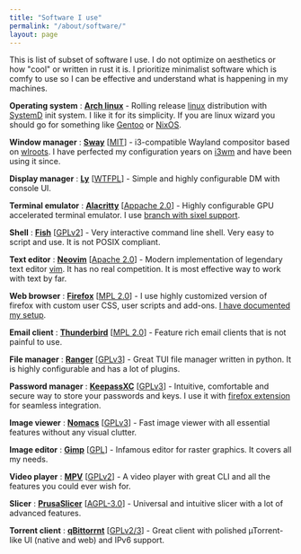 ```yaml
---
title: "Software I use"
permalink: "/about/software/"
layout: page
---
```


This is list of subset of software I use. I do not optimize on aesthetics or how "cool" or written in rust
it is. I prioritize minimalist software which is comfy to use so I can be effective and understand what is
happening in my machines.

**Operating system**
: **[Arch linux](https://archlinux.org/)** - Rolling release [linux](https://kernel.org/) distribution
  with [SystemD](https://systemd.io/) init system. I like it for its simplicity. If you are linux wizard
  you should go for something like [Gentoo](https://www.gentoo.org/) or [NixOS](https://nixos.org/).

**Window manager**
: **[Sway](https://swaywm.org/)** [[MIT](https://github.com/swaywm/sway/blob/master/LICENSE)] -
  i3-compatible Wayland compositor based on [wlroots](https://gitlab.freedesktop.org/wlroots/wlroots/).
  I have perfected my configuration years on [i3wm](https://i3wm.org/) and have been using it since.

**Display manager**
: **[Ly](https://github.com/fairyglade/ly)** [[WTFPL](https://github.com/fairyglade/ly?tab=WTFPL-1-ov-file#readme)] -
   Simple and highly configurable DM with console UI.

**Terminal emulator**
: **[Alacritty](https://alacritty.org/)** [[Appache 2.0](https://github.com/alacritty/alacritty/blob/master/LICENSE-APACHE)] -
  Highly configurable GPU accelerated terminal emulator. I use [branch with sixel support](https://github.com/alacritty/alacritty/pull/4763).

**Shell**
: **[Fish](https://fishshell.com/)** [[GPLv2](https://github.com/fish-shell/fish-shell?tab=License-1-ov-file#readme)] -
  Very interactive command line shell. Very easy to script and use. It is not POSIX compliant.

**Text editor**
: **[Neovim](https://neovim.io/)** [[Apache 2.0](https://github.com/neovim/neovim?tab=License-1-ov-file#readme)] -
  Modern implementation of legendary text editor [vim](https://www.vim.org/). It has no real competition.
  It is most effective way to work with text by far.

**Web browser**
: **[Firefox](https://www.mozilla.org/en-US/firefox/new/)** [[MPL 2.0](https://www.mozilla.org/en-US/MPL/)] -
  I use highly customized version of firefox with custom user CSS, user scripts and add-ons.
  [I have documented my setup](/firefox-customization/).

**Email client**
: **[Thunderbird](https://www.thunderbird.net/)** [[MPL 2.0](https://www.mozilla.org/en-US/about/legal/eula/thunderbird-2/)] -
  Feature rich email clients that is not painful to use.

**File manager**
: **[Ranger](https://github.com/ranger/ranger)** [[GPLv3](https://github.com/ranger/ranger?tab=GPL-3.0-1-ov-file#readme)] -
  Great TUI file manager written in python. It is highly configurable and has a lot of plugins.

**Password manager**
: **[KeepassXC](https://keepassxc.org/)** [[GPLv3](https://github.com/keepassxreboot/keepassxc?tab=readme-ov-file#license)] -
  Intuitive, comfortable and secure way to store your passwords and keys. I use it with [firefox extension](https://addons.mozilla.org/en-US/firefox/addon/keepassxc-browser/) for seamless integration.

**Image viewer**
: **[Nomacs](https://nomacs.org/)** [[GPLv3](https://github.com/nomacs/nomacs?tab=GPL-3.0-1-ov-file#readme)] -
  Fast image viewer with all essential features without any visual clutter.

**Image editor**
: **[Gimp](https://www.gimp.org/)** [[GPL](https://gitlab.gnome.org/GNOME/gimp/-/blob/master/LICENSE?ref_type=heads)] -
  Infamous editor for raster graphics. It covers all my needs.

**Video player**
: **[MPV](https://mpv.io/)** [[GPLv2](https://github.com/mpv-player/mpv)] -
  A video player with great CLI and all the features you could ever wish for.

**Slicer**
: **[PrusaSlicer](https://www.prusa3d.com/page/prusaslicer_424/)** [[AGPL-3.0](https://github.com/prusa3d/PrusaSlicer?tab=AGPL-3.0-1-ov-file#readme)] -
  Universal and intuitive slicer with a lot of advanced features.

**Torrent client**
: **[qBittorrnt](https://www.qbittorrent.org/)** [[GPLv2/3](https://github.com/qbittorrent/qBittorrent/?tab=License-1-ov-file)] - Great client with polished µTorrent-like UI (native and web) and IPv6 support.

